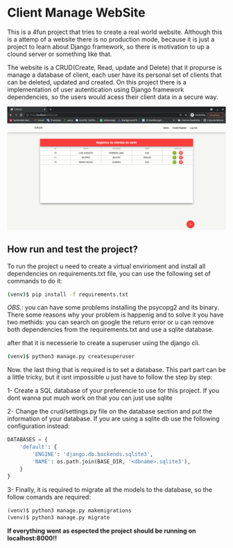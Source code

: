 # Client Manage WebSite

This is a 4fun project that tries to create a real world website. Although this is a attemp of a website there is no production mode, because it is just a project to learn about Django framework, so there is motivation to up a clound server or something like that.

The website is a CRUD(Create, Read, update and Delete) that it propurse is manage a database of client, each user have its personal set of clients that can be deleted, updated and created. On this project there is a implementation of user autentication using Django framework dependencies, so the users would acess their client data in a secure way.

<p align="center">
<img src="./assets/project_video.gif" >
</p>

## How run and test the project?

To run the project u need to create a virtual envirioment and install all dependencies on requirements.txt file, you can use the following set of commands to do it:

```bash
(venv)$ pip install -f requirements.txt
```

_OBS.:_ you can have some problems installing the psycopg2 and its binary. There some reasons why your problem is happenig and to solve it you have two methids: you can search on google the return error or u can remove both dependencies from the requirements.txt and use a sqlite database.

after that it is necesserie to create a superuser using the django cli.

```bash
(venv)$ python3 manage.py createsuperuser
```

Now. the last thing that is required is to set a database. This part part can be a little tricky, but it isnt impossible u just have to follow the step by step:

1- Create a SQL database of your preferencie to use for this project. If you dont wanna put much work on that you can just use sqlite

2- Change the crud/settings.py file on the database section and put the information of your database. If you are using a sqlite db use the following configuration instead:

```python
DATABASES = {
    'default': {
        'ENGINE': 'django.db.backends.sqlite3',
        'NAME': os.path.join(BASE_DIR, '<dbname>.sqlite3'),
    }
}
```

3- Finally, it is required to migrate all the models to the database, so the follow comands are required:

```python
(venv)$ python3 manage.py makemigrations
(venv)$ python3 manage.py migrate
```

**If everything went as espected the project should be running on localhost:8000!!**
